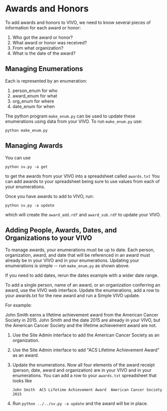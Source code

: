 # Awards and Honors

To add awards and honors to VIVO, we need to know several pieces of information for each award or honor:

1. Who got the award or honor?
1. What award or honor was received?
1. From what organization?
1. What is the date of the award?

## Managing Enumerations

Each is represented by an enumeration:

1. person_enum for who
1. award_enum for what
1. org_enum for where
1. date_enum for when

The python program `make_enum.py` can be used to update these enumerations using data from your VIVO.  To run 
`make_enum.py` use:

    python make_enum.py
    
## Managing Awards

You can use 

    python sv.py -a get
    
to get the awards from your VIVO into a spreadsheet called `awards.txt`  You can add awards to your spreadsheet being sure to use values from each of your enumerations.

Once you have awards to add to VIVO, run:

    python sv.py -a update
    
which will create the `award_add.rdf` and `award_sub.rdf` to update your VIVO.

## Adding People, Awards, Dates, and Organizations to your VIVO

To manage awards, your enumerations must be up to date.  Each person, organization, award, and date that will be referenced in an award must already be in  your VIVO and in your enumerations.  Updating your enumerations is simple -- run `make_enum.py` as shown above.

If you need to add dates, rerun the dates example with a wider date range.

To add a single person, name of an award, or an organization conferring an award, use the VIVO web interface.  Update
the enumerations, add a row to your awards.txt for the new award and run a Simple VIVO update.  

For example:

John Smith earns a lifetime achievement award from the American Cancer Society in 2015.  John Smith and the date 2015 are already in your VIVO, but the American Cancer Society and the lifetime achievement award are not.

1. Use the Site Admin interface to add the American Cancer Society as an organization.

1. Use the Site Admin interface to add "ACS Lifetime Achievement Award" as an award.

1. Update the enumerations.  Now all four elements of the award receipt (person, date, award and organization) are in your VIVO and in your enumerations. You can add a row to your `awards.txt` spreadsheet that looks like

    `John Smith  ACS Lifetime Achievement Award  American Cancer Society 2015`
    
1. Run `python ../../sv.py -a update`
    and the award will be in place.



